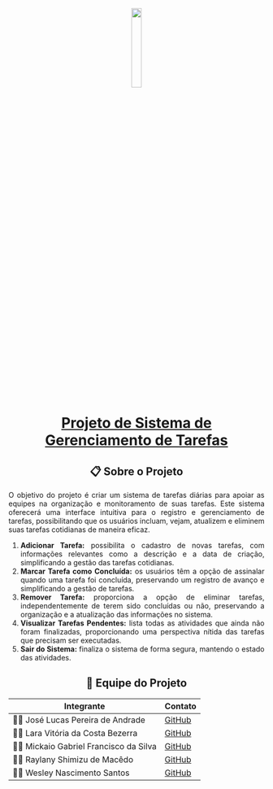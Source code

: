 <p align="center">
  <img src="https://i.imgur.com/HuVsWVG.png" style="width: 20%; max-width: 30%; height: auto; margin-bottom: -20px;">
</p>

<div align="center">
  <h1>
    <a href="https://github.com/Jose1Lucas/project-03">Projeto de Sistema de Gerenciamento de Tarefas</a>
  </h1>
</div>

<div align="center">
  <h2>📋 Sobre o Projeto</h2>
</div>
<p align="justify">
O objetivo do projeto é criar um sistema de tarefas diárias para apoiar as equipes na organização e monitoramento de suas tarefas. Este sistema oferecerá uma interface intuitiva para o registro e gerenciamento de tarefas, possibilitando que os usuários incluam, vejam, atualizem e eliminem suas tarefas cotidianas de maneira eficaz.
</p>

<div align="justify">
  <ol>
    <li><b>Adicionar Tarefa:</b> possibilita o cadastro de novas tarefas, com informações relevantes como a descrição e a data de criação, simplificando a gestão das tarefas cotidianas.</li>
    <li><b>Marcar Tarefa como Concluída:</b> os usuários têm a opção de assinalar quando uma tarefa foi concluída, preservando um registro de avanço e simplificando a gestão de tarefas.</li>
    <li><b>Remover Tarefa:</b> proporciona a opção de eliminar tarefas, independentemente de terem sido concluídas ou não, preservando a organização e a atualização das informações no sistema.</li>
    <li><b>Visualizar Tarefas Pendentes:</b> lista todas as atividades que ainda não foram finalizadas, proporcionando uma perspectiva nítida das tarefas que precisam ser executadas.</li>
    <li><b>Sair do Sistema:</b> finaliza o sistema de forma segura, mantendo o estado das atividades.</li>
  </ol>
</div>

<div align="center">
  <h2>👥 Equipe do Projeto</h2>

| Integrante | Contato |
|------------|---------|
| 👨‍💻 José Lucas Pereira de Andrade | [GitHub](https://github.com/Jose1Lucas) |
| 👩‍💻 Lara Vitória da Costa Bezerra | [GitHub](https://github.com/usuario2) |
| 👨‍💻 Mickaio Gabriel Francisco da Silva | [GitHub](https://github.com/kaiogabs) |
| 👩‍💻 Raylany Shimizu de Macêdo | [GitHub](https://github.com/usuario4) |
| 👨‍💻 Wesley Nascimento Santos | [GitHub](https://github.com/usuario5) |
</div>

